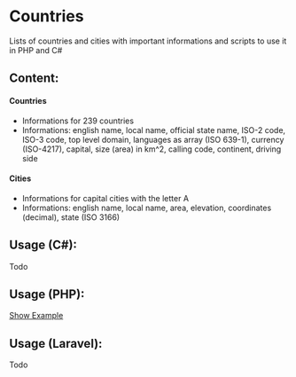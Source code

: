 # Countries
Lists of countries and cities with important informations and scripts to use it in PHP and C#

## Content:
#### Countries
- Informations for 239 countries
- Informations: english name, local name, official state name, ISO-2 code, ISO-3 code, top level domain, languages as array (ISO 639-1), currency (ISO-4217), capital, size (area) in km^2, calling code, continent, driving side

#### Cities
- Informations for capital cities with the letter A
- Informations: english name, local name, area, elevation, coordinates (decimal), state (ISO 3166)

## Usage (C#):
Todo

## Usage (PHP):
[Show Example](./src/examples/php/index.php)

## Usage (Laravel):
Todo

